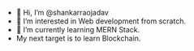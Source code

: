 - 👋 Hi, I’m @shankarraojadav
- 👀 I’m interested in Web development from scratch.
- 🌱 I’m currently learning MERN Stack.
-    My next target is to learn Blockchain.

<!---
shankarraojadav/shankarraojadav is a ✨ special ✨ repository because its `README.md` (this file) appears on your GitHub profile.
You can click the Preview link to take a look at your changes.
--->
